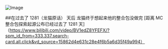 ![Image](https://pic1.imgdb.cn/item/67ef9ea20ba3d5a1d7ed35d4.png)

##在过去了 1281（龙猫原话） 天后 龙猫终于想起来他的整合包没做完
[距离 MC 整合包探索起源公布已经过去了 1281 天]（https://www.bilibili.com/video/BV1edZ8YFEFX/?spm_id_from=333.337.search-card.all.click&vd_source=15862d4e631c28e4f6b5a6d35f49a994）

